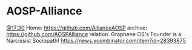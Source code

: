 # AOSP-Alliance
[@17:30](https://youtu.be/Dx7CZ-2Bajg?t=1050) Home: https://github.com/AllianceAOSP archive: https://github.com/AOSPAlliance relation: Graphene OS's Founder is a Narcissist Sociopath! https://news.ycombinator.com/item?id=28393875
